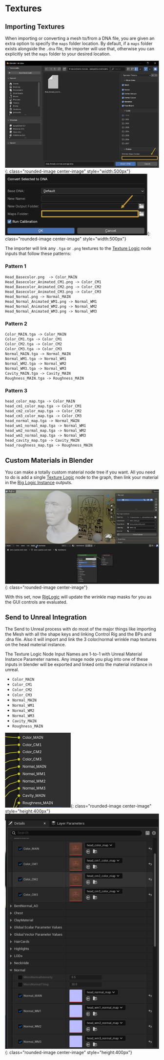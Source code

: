 # Textures

## Importing Textures
When importing or converting a mesh to/from a DNA file, you are given an extra option to specify the `maps` folder location. By default, if a `maps` folder exists alongside the `.dna` file, the importer will use that, otherwise you can explicitly set the `maps` folder to your desired location.

![](./images/textures/1.png){: class="rounded-image center-image" style="width:500px"}
![](./images/textures/2.png){: class="rounded-image center-image" style="width:500px"}

The importer will link any `.tga` or `.png` textures to the [Texture Logic](./terminology.md#texture-logic) node inputs that follow these patterns:

### Pattern 1
```
Head_Basecolor.png  -> Color_MAIN
Head_Basecolor_Animated_CM1.png -> Color_CM1
Head_Basecolor_Animated_CM2.png -> Color_CM2
Head_Basecolor_Animated_CM3.png -> Color_CM3
Head_Normal.png -> Normal_MAIN
Head_Normal_Animated_WM1.png -> Normal_WM1
Head_Normal_Animated_WM2.png -> Normal_WM2
Head_Normal_Animated_WM3.png -> Normal_WM3
```

### Pattern 2
```
Color_MAIN.tga -> Color_MAIN
Color_CM1.tga -> Color_CM1
Color_CM2.tga -> Color_CM2
Color_CM3.tga -> Color_CM3
Normal_MAIN.tga -> Normal_MAIN
Normal_WM1.tga -> Normal_WM1
Normal_WM2.tga -> Normal_WM2
Normal_WM3.tga -> Normal_WM3
Cavity_MAIN.tga -> Cavity_MAIN
Roughness_MAIN.tga -> Roughness_MAIN
```
### Pattern 3
```
head_color_map.tga -> Color_MAIN
head_cm1_color_map.tga -> Color_CM1
head_cm2_color_map.tga -> Color_CM2
head_cm3_color_map.tga -> Color_CM3
head_normal_map.tga -> Normal_MAIN
head_wm1_normal_map.tga -> Normal_WM1
head_wm2_normal_map.tga -> Normal_WM2
head_wm3_normal_map.tga -> Normal_WM3
head_cavity_map.tga -> Cavity_MAIN
head_roughness_map.tga -> Roughness_MAIN
```

## Custom Materials in Blender
You can make a totally custom material node tree if you want. All you need to do is add a single
[Texture Logic](./terminology.md#texture-logic) node to the graph, then link your material in the [Rig Logic Instance](./terminology.md#rig-logic-instance) outputs.

![](./images/textures/3.gif){: class="rounded-image center-image"}

With this set, now [RigLogic](./terminology.md#riglogic) will update the wrinkle map masks for you as the GUI controls are evaluated.

## Send to Unreal Integration

The Send to Unreal process with do most of the major things like importing the Mesh with all the shape keys and linking Control Rig and the BPs and .dna file. Also it will import and link the 3 color/normal wrinkle map textures on the head material instance.

The Texture Logic Node Input Names are 1-to-1 with Unreal Material Instance Parameter names. Any image node you plug into one of these inputs in blender will be exported and linked onto the material instance in unreal.

* `Color_MAIN`
* `Color_CM1`
* `Color_CM2`
* `Color_CM3`
* `Normal_MAIN`
* `Normal_WM1`
* `Normal_WM2`
* `Normal_WM3`
* `Cavity_MAIN`
* `Roughness_MAIN`

![](./images/textures/4.png){: class="rounded-image center-image" style="height:400px"}
![](./images/textures/5.png){: class="rounded-image center-image" style="height:400px"}